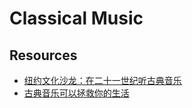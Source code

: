 # Classical Music

## Resources

- [纽约文化沙龙：在二十一世纪听古典音乐](http://nyshalong.com/event/96)
- [古典音乐可以拯救你的生活](https://www.douban.com/group/topic/46293701/)
